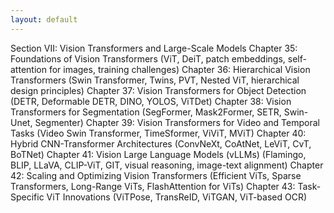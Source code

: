 ```yaml
---
layout: default
---
```


Section VII: Vision Transformers and Large-Scale Models
Chapter 35: Foundations of Vision Transformers
(ViT, DeiT, patch embeddings, self-attention for images, training challenges)
Chapter 36: Hierarchical Vision Transformers
(Swin Transformer, Twins, PVT, Nested ViT, hierarchical design principles)
Chapter 37: Vision Transformers for Object Detection
(DETR, Deformable DETR, DINO, YOLOS, ViTDet)
Chapter 38: Vision Transformers for Segmentation
(SegFormer, Mask2Former, SETR, Swin-Unet, Segmenter)
Chapter 39: Vision Transformers for Video and Temporal Tasks
(Video Swin Transformer, TimeSformer, ViViT, MViT)
Chapter 40: Hybrid CNN-Transformer Architectures
(ConvNeXt, CoAtNet, LeViT, CvT, BoTNet)
Chapter 41: Vision Large Language Models (vLLMs)
(Flamingo, BLIP, LLaVA, CLIP-ViT, GIT, visual reasoning, image-text alignment)
Chapter 42: Scaling and Optimizing Vision Transformers
(Efficient ViTs, Sparse Transformers, Long-Range ViTs, FlashAttention for ViTs)
Chapter 43: Task-Specific ViT Innovations
(ViTPose, TransReID, ViTGAN, ViT-based OCR)
